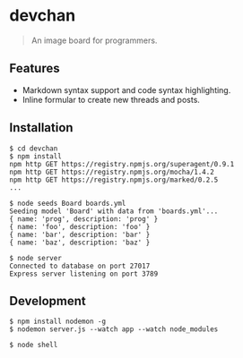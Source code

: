 # devchan

> An image board for programmers.

## Features

- Markdown syntax support and code syntax highlighting.
- Inline formular to create new threads and posts.

## Installation

    $ cd devchan
    $ npm install
    npm http GET https://registry.npmjs.org/superagent/0.9.1
    npm http GET https://registry.npmjs.org/mocha/1.4.2
    npm http GET https://registry.npmjs.org/marked/0.2.5
    ...

    $ node seeds Board boards.yml
    Seeding model 'Board' with data from 'boards.yml'...
    { name: 'prog', description: 'prog' }
    { name: 'foo', description: 'foo' }
    { name: 'bar', description: 'bar' }
    { name: 'baz', description: 'baz' }

    $ node server
    Connected to database on port 27017
    Express server listening on port 3789

## Development

    $ npm install nodemon -g
    $ nodemon server.js --watch app --watch node_modules

    $ node shell
